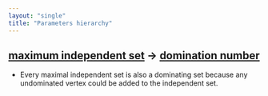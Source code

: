 ```yaml
---
layout: "single"
title: "Parameters hierarchy"
---
```

<!--this is a generated file-->

## [maximum independent set](../mHtXUU) → [domination number](../Gq0onN)
* Every maximal independent set is also a dominating set because any undominated vertex could be added to the independent set.
